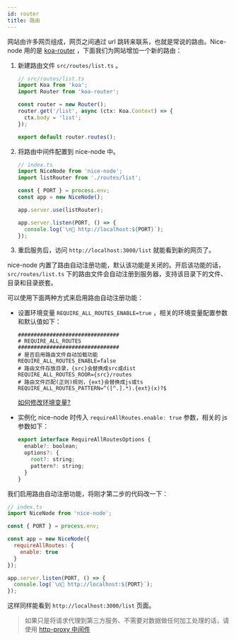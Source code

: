 ```yaml
---
id: router
title: 路由
---
```


网站由许多网页组成，网页之间通过 url 跳转来联系，也就是常说的路由。Nice-node 用的是 [koa-router](https://www.npmjs.com/package/koa-router) ，下面我们为网站增加一个新的路由：

1. 新建路由文件 `src/routes/list.ts` 。
    ```js
    // src/routes/list.ts
    import Koa from 'koa';
    import Router from 'koa-router';

    const router = new Router();
    router.get('/list', async (ctx: Koa.Context) => {
      ctx.body = 'list';
    });

    export default router.routes();
    ```
1. 将路由中间件配置到 nice-node 中。
    ```js
    // index.ts
    import NiceNode from 'nice-node';
    import listRouter from './routes/list';

    const { PORT } = process.env;
    const app = new NiceNode();

    app.server.use(listRouter);

    app.server.listen(PORT, () => {
      console.log(`\n🚀 http://localhost:${PORT}`);
    });
    ```

1. 重启服务后，访问 `http://localhost:3000/list` 就能看到新的网页了。

nice-node 内置了路由自动注册功能，默认该功能是关闭的。开启该功能的话， `src/routes/list.ts` 下的路由文件会自动注册到服务器，支持该目录下的文件、目录和目录嵌套。

可以使用下面两种方式来启用路由自动注册功能：
- 设置环境变量 `REQUIRE_ALL_ROUTES_ENABLE=true` ，相关的环境变量配置参数和默认值如下：
    ```
    ################################
    # REQUIRE_ALL_ROUTES
    ################################
    # 是否启用路由文件自动加载功能
    REQUIRE_ALL_ROUTES_ENABLE=false
    # 路由文件存放目录，{src}会替换成src或dist
    REQUIRE_ALL_ROUTES_ROOR={src}/routes
    # 路由文件匹配(正则)规则，{ext}会替换成js或ts
    REQUIRE_ALL_ROUTES_PATTERN=^([^.].*).{ext}(x)?$
    ```
    [如何修改环境变量?](./profiles.md)

- 实例化 nice-node 时传入 `requireAllRoutes.enable: true` 参数，相关的 js 参数如下：
    ```js
    export interface RequireAllRoutesOptions {
      enable?: boolean;
      options?: {
        root?: string;
        pattern?: string;
      }
    }
    ```

我们启用路由自动注册功能，将刚才第二步的代码改一下：
```js
// index.ts
import NiceNode from 'nice-node';

const { PORT } = process.env;

const app = new NiceNode({
  requireAllRoutes: {
    enable: true
  }
});

app.server.listen(PORT, () => {
  console.log(`\n🚀 http://localhost:${PORT}`);
});
```

这样同样能看到 `http://localhost:3000/list` 页面。

>如果只是将请求代理到第三方服务、不需要对数据做任何加工处理的话，请使用 [http-proxy 中间件](./http-proxy.md)
